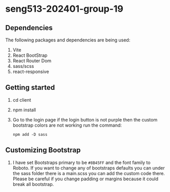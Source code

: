 # seng513-202401-group-19


## Dependencies
The following packages and dependencies are being used:
1. Vite
2. React BootStrap
3. React Router Dom
4. sass/scss
5. react-responsive

## Getting started
1. cd client
2. npm install
3. Go to the login page if the login button is not purple then the custom bootstrap colors are not working run the
   command:

   `npm add -D sass`

## Customizing Bootstrap 
1. I have set Bootstraps primary to be `#8B45FF` and the font family to Roboto. If you want to change any of bootstraps
   defaults you can under the sass folder there is a main.scss you can add the custom code there. Please be careful
   if you change padding or margins because it could break all bootstrap.